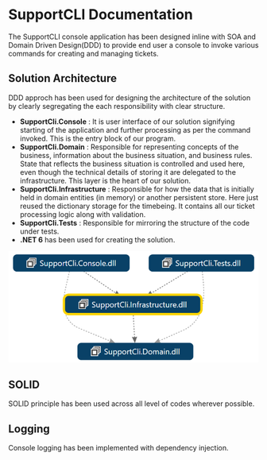 # SupportCLI Documentation
The SupportCLI console application has been designed inline with SOA and Domain Driven Design(DDD) to provide end user a console to invoke various commands for creating and managing tickets.

## Solution Architecture

DDD approch has been used for designing the architecture of the solution by clearly segregating the each responsibility with clear structure.
 - **SupportCli.Console** : It is user interface of our solution signifying starting of the application and further processing as per the command invoked. This is the entry block of our program.
 - **SupportCli.Domain** : Responsible for representing concepts of the business, information about the business situation, and business rules. State that reflects the business situation is controlled and used here, even though the technical details of storing it are delegated to the infrastructure. This layer is the heart of our solution.
 - **SupportCli.Infrastructure** : Responsible for how the data that is initially held in domain entities (in memory) or another persistent store. Here just reused the dictionary storage for the timebeing. It contains all our ticket processing logic along with validation. 
 - **SupportCli.Tests** : Responsible for mirroring the structure of the code under tests.
 - **.NET 6** has been used for creating the solution.
 
 ![alt text](https://github.com/bishwaranjans/SupportCli/blob/master/Documentation/ArchitectureDiagram.PNG)
 
## SOLID
SOLID principle has been used across all level of codes wherever possible.

## Logging
Console logging has been implemented with dependency injection.

